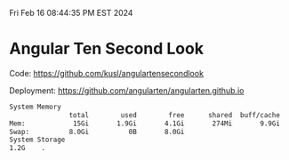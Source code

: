 Fri Feb 16 08:44:35 PM EST 2024

# Angular Ten Second Look

Code: https://github.com/kusl/angulartensecondlook

Deployment: https://github.com/angularten/angularten.github.io

```bash
System Memory
               total        used        free      shared  buff/cache   available
Mem:            15Gi       1.9Gi       4.1Gi       274Mi       9.9Gi        13Gi
Swap:          8.0Gi          0B       8.0Gi
System Storage
1.2G	.
```
```bash
